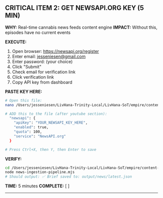 ## CRITICAL ITEM 2: GET NEWSAPI.ORG KEY (5 MIN)

**WHY:** Real-time cannabis news feeds content engine
**IMPACT:** Without this, episodes have no current events

**EXECUTE:**

1. Open browser: <https://newsapi.org/register>
2. Enter email: <jesseniesen@gmail.com>
3. Enter password: (your choice)
4. Click "Submit"
5. Check email for verification link
6. Click verification link
7. Copy API key from dashboard

**PASTE KEY HERE:**

```bash
# Open this file:
nano /Users/jesseniesen/LivHana-Trinity-Local/LivHana-SoT/empire/content-engine/cockpit-data/api-keys.json

# ADD this to the file (after youtube section):
  "newsapi": {
    "apiKey": "YOUR_NEWSAPI_KEY_HERE",
    "enabled": true,
    "quota": 100,
    "service": "NewsAPI.org"
  }

# Press Ctrl+X, then Y, then Enter to save
```

**VERIFY:**

```bash
cd /Users/jesseniesen/LivHana-Trinity-Local/LivHana-SoT/empire/content-engine
node news-ingestion-pipeline.mjs
# Should output: ✅ Brief saved to: output/news/latest.json
```

**TIME:** 5 minutes
**COMPLETE:** [ ]

---
